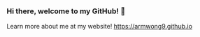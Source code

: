 ### Hi there, welcome to my GitHub! 👋

Learn more about me at my website! https://armwong9.github.io
